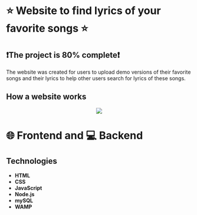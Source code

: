 # ⭐ Website to find lyrics of your favorite songs ⭐

## ❗The project is 80% complete❗

The website was created for users to upload demo versions of their favorite songs and their lyrics to help other users search for lyrics of these songs.

## How a website works

<p align="center">
  <img src="#">
</p>

 
# 🌐 Frontend and 💻 Backend

## Technologies
- **HTML**
- **CSS**
- **JavaScript**
- **Node.js**
- **mySQL**
- **WAMP**

